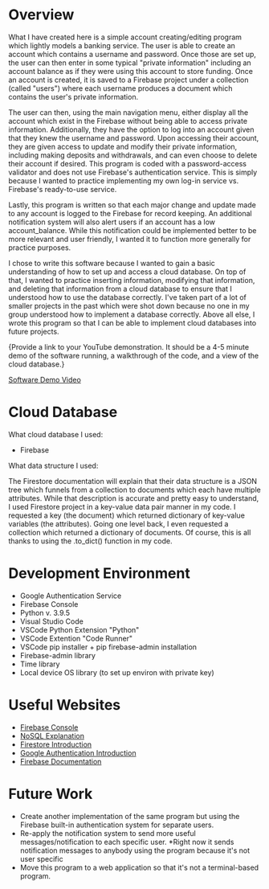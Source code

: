 # Overview

What I have created here is a simple account creating/editing program which lightly models a banking service. The user is able to create an account which contains a username and password. Once those are set up, the user can then enter in some typical "private information" including an account balance as if they were using this account to store funding. Once an account is created, it is saved to a Firebase project under a collection (called "users") where each username produces a document which contains the user's private information.

The user can then, using the main navigation menu, either display all the account which exist in the Firebase without being able to access private information. Additionally, they have the option to log into an account given that they knew the username and password. Upon accessing their account, they are given access to update and modify their private information, including making deposits and withdrawals, and can even choose to delete their account if desired. This program is coded with a password-access validator and does not use Firebase's authentication service. This is simply because I wanted to practice implementing my own log-in service vs. Firebase's ready-to-use service.

Lastly, this program is written so that each major change and update made to any account is logged to the Firebase for record keeping. An additional notification system will also alert users if an account has a low account_balance. While this notification could be implemented better to be more relevant and user friendly, I wanted it to function more generally for practice purposes.

I chose to write this software because I wanted to gain a basic understanding of how to set up and access a cloud database. On top of that, I wanted to practice inserting information, modifying that information, and deleting that information from a cloud database to ensure that I understood how to use the database correctly. I've taken part of a lot of smaller projects in the past which were shot down because no one in my group understood how to implement a database correctly. Above all else, I wrote this program so that I can be able to implement cloud databases into future projects.

{Provide a link to your YouTube demonstration.  It should be a 4-5 minute demo of the software running, a walkthrough of the code, and a view of the cloud database.}

[Software Demo Video](http://youtube.link.goes.here)

# Cloud Database

What cloud database I used:
* Firebase

What data structure I used:

The Firestore documentation will explain that their data structure is a JSON tree which funnels from a collection to documents which each have multiple attributes. While that description is accurate and pretty easy to understand, I used Firestore project in a key-value data pair manner in my code. I requested a key (the document) which returned dictionary of key-value variables (the attributes). Going one level back, I even requested a collection which returned a dictionary of documents. Of course, this is all thanks to using the .to_dict() function in my code.

# Development Environment

* Google Authentication Service
* Firebase Console
* Python v. 3.9.5
* Visual Studio Code
* VSCode Python Extension "Python"
* VSCode Extention "Code Runner"
* VSCode pip installer + pip firebase-admin installation
* Firebase-admin library
* Time library
* Local device OS library (to set up environ with private key)

# Useful Websites

* [Firebase Console](https://console.firebase.google.com/u/0/)
* [NoSQL Explanation](https://www.guru99.com/nosql-tutorial.html)
* [Firestore Introduction](https://firebase.google.com/docs/firestore)
* [Google Authentication Introduction](https://cloud.google.com/docs/authentication/getting-started)
* [Firebase Documentation](https://firebase.google.com/docs)

# Future Work

* Create another implementation of the same program but using the Firebase built-in authentication system for separate users.
* Re-apply the notification system to send more useful messages/notification to each specific user. *Right now it sends notification messages to anybody using the program because it's not user specific
* Move this program to a web application so that it's not a terminal-based program.